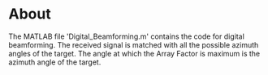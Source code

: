 # About
The MATLAB file 'Digital_Beamforming.m' contains the code for digital beamforming. The received signal is matched with all the possible azimuth angles of the target.
The angle at which the Array Factor is maximum is the azimuth angle of the target.
